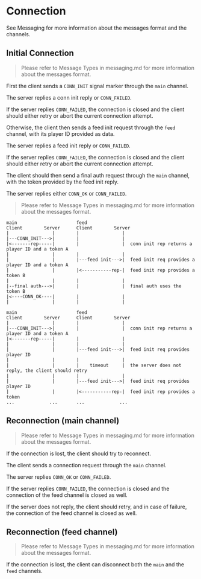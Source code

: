 # Connection

See Messaging for more information about the messages format and the channels.

## Initial Connection

> Please refer to Message Types in messaging.md for more information about the messages format.

First the client sends a `CONN_INIT` signal marker through the `main` channel.

The server replies a conn init reply or `CONN_FAILED`.

If the server replies `CONN_FAILED`, the connection is closed and the client should either retry or abort the current connection attempt.

Otherwise, the client then sends a feed init request through the `feed` channel, with its player ID provided as data.

The server replies a feed init reply or `CONN_FAILED`.

If the server replies `CONN_FAILED`, the connection is closed and the client should either retry or abort the current connection attempt.

The client should then send a final auth request through the `main` channel, with the token provided by the feed init reply.

The server replies either `CONN_OK` or `CONN_FAILED`.


> Please refer to Message Types in messaging.md for more information about the messages format.

```
main                      feed
Client        Server      Client        Server
|                |        |                |
|---CONN_INIT--->|        |                |
|<-------rep-----|        |                |  conn init rep returns a player ID and a token A
|                |        |                |
|                |        |---feed init--->|  feed init req provides a player ID and a token A
|                |        |<-----------rep-|  feed init rep provides a token B
|                |        |                |
|--final auth--->|        |                |  final auth uses the token B
|<----CONN_OK----|        |                |
|                |        |                |
```


```
main                      feed
Client        Server      Client        Server
|                |        |                |
|---CONN_INIT--->|        |                |  conn init rep returns a player ID and a token A
|<-------rep-----|        |                |
|                |        |                |
|                |        |---feed init--->|  feed init req provides player ID
|                |        |                |
|                |        |    timeout     |  the server does not reply, the client should retry
|                |        |                |
|                |        |---feed init--->|  feed init req provides player ID
|                |        |<-----------rep-|  feed init rep provides a token
...             ...       ...             ...
```

## Reconnection (main channel)

> Please refer to Message Types in messaging.md for more information about the messages format.

If the connection is lost, the client should try to reconnect.

The client sends a connection request through the `main` channel.

The server replies `CONN_OK` or `CONN_FAILED`.

If the server replies `CONN_FAILED`, the connection is closed and the connection of the feed channel is closed as well.

If the server does not reply, the client should retry, and in case of failure, the connection of the feed channel is closed as well.

## Reconnection (feed channel)

> Please refer to Message Types in messaging.md for more information about the messages format.

If the connection is lost, the client can disconnect both the `main` and the `feed` channels.
